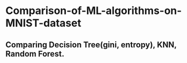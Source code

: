 # Comparison-of-ML-algorithms-on-MNIST-dataset
 
## Comparing Decision Tree(gini, entropy), KNN, Random Forest.
